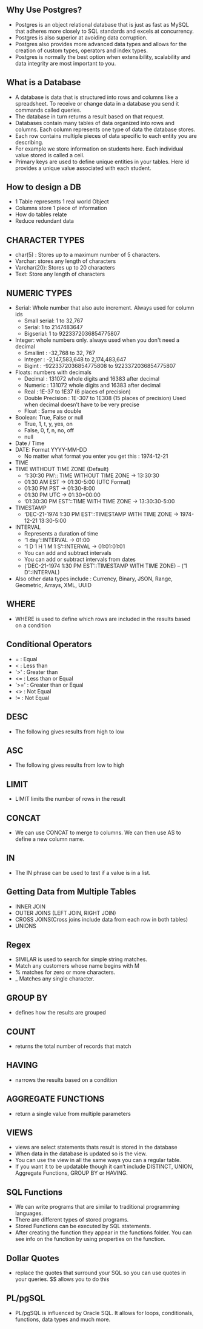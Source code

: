## Why Use Postgres?
- Postgres is an object relational database that is just as fast as MySQL that adheres more closely to SQL standards and excels at concurrency.
- Postgres is also superior at avoiding data corruption.
- Postgres also provides more advanced data types and allows for the creation of custom types, operators and index types. 
- Postgres is normally the best option when extensibility, scalability and data integrity are most important to you. 
## What is a Database
- A database is data that is structured into rows and columns like a spreadsheet. To receive or change data in a database you send it commands called queries. 
- The database in turn returns a result based on that request.
- Databases contain many tables of data organized into rows and columns. Each column represents one type of data the database stores. 
- Each row contains multiple pieces of data specific to each entity you are describing.
-  For example we store information on students here. Each individual value stored is called a cell. 
- Primary keys are used to define unique entities in your tables. Here id provides a unique value associated with each student.
## How to design a DB
- 1 Table represents 1 real world Object
- Columns store 1 piece of information
- How do tables relate
- Reduce redundant data
## CHARACTER TYPES
- char(5) : Stores up to a maximum number of 5 characters.
- Varchar: stores any length of characters
- Varchar(20): Stores up to 20 characters
- Text: Store any length of characters
## NUMERIC TYPES
- Serial: Whole number that also auto increment. Always used for column ids
    - Small serial: 1 to 32,767
    - Serial: 1 to 2147483647
    - Bigserial: 1 to 9223372036854775807
- Integer: whole numbers only. always used when you don't need a decimal
    - Smallint : -32,768 to 32, 767
    - Integer : -2,147,583,648 to 2,174,483,647
    - Bigint : -9223372036854775808 to 9223372036854775807
- Floats: numbers with decimals
    - Decimal : 131072 whole digits and 16383 after decimal
    - Numeric : 131072 whole digits and 16383 after decimal
    - Real : 1E-37 to 1E37 (6 places of precision)
    - Double Precision : 1E-307 to 1E308 (15 places of precision) Used when decimal doesn’t have to be very precise
    - Float : Same as double
- Boolean: True, False or null
    - True, 1, t, y, yes, on
    - False, 0, f, n, no, off
    - null
- Date / Time 
- DATE: Format YYYY-MM-DD
    - No matter what format you enter you get this : 1974-12-21
- TIME
- TIME WITHOUT TIME ZONE (Default)
    - ‘1:30:30 PM’:: TIME WITHOUT TIME ZONE -> 13:30:30
    - 01:30 AM EST -> 01:30-5:00 (UTC Format)
    - 01:30 PM PST -> 01:30-8:00
    - 01:30 PM UTC -> 01:30+00:00
    - ’01:30:30 PM EST’::TIME WITH TIME ZONE -> 13:30:30-5:00
- TIMESTAMP
    - ‘DEC-21-1974 1:30 PM EST’::TIMESTAMP WITH TIME ZONE -> 1974-12-21 13:30-5:00
- INTERVAL
    - Represents a duration of time
    - ‘1 day’::INTERVAL -> 01:00
    - ‘1 D 1 H 1 M 1 S’::INTERVAL -> 01:01:01:01
    - You can add and subtract intervals
    - You can add or subtract intervals from dates
    - (‘DEC-21-1974 1:30 PM EST’::TIMESTAMP WITH TIME ZONE) – (‘1 D’::INTERVAL)
- Also other data types include : Currency, Binary, JSON, Range, Geometric, Arrays, XML, UUID
## WHERE
- WHERE is used to define which rows are included in the results based on a condition
## Conditional Operators
- = : Equal
- < : Less than
- '>' : Greater than
- <= : Less than or Equal
- '>=' : Greater than or Equal
- <> : Not Equal
- != : Not Equal
## DESC 
- The following gives results from high to low
## ASC
- The following gives results from low to high
## LIMIT
- LIMIT limits the number of rows in the result
## CONCAT
- We can use CONCAT to merge to columns. We can then use AS to define a new column name.
## IN 
- The IN phrase can be used to test if a value is in a list. 
## Getting Data from Multiple Tables
- INNER JOIN
- OUTER JOINS (LEFT JOIN, RIGHT JOIN)
- CROSS JOINS(Cross joins include data from each row in both tables)
- UNIONS
## Regex
- SIMILAR is used to search for simple string matches.
- Match any customers whose name begins with M
- % matches for zero or more characters.
- _ Matches any single character.
## GROUP BY
- defines how the results are grouped
## COUNT
- returns the total number of records that match
## HAVING
- narrows the results based on a condition
## AGGREGATE FUNCTIONS
- return a single value from multiple parameters
## VIEWS
- views are select statements thats result is stored in the database
- When data in the database is updated so is the view.
- You can use the view in all the same ways you can a regular table.
- If you want it to be updatable though it can’t include DISTINCT, UNION, Aggregate Functions, GROUP BY or HAVING.
##  SQL Functions
- We can write programs that are similar to traditional programming languages. 
- There are different types of stored programs. 
- Stored Functions can be executed by SQL statements. 
- After creating the function they appear in the functions folder. You can see info on the function by using properties on the function.
## Dollar Quotes
- replace the quotes that surround your SQL so you can use quotes in your queries. $$ allows you to do this
## PL/pgSQL
- PL/pgSQL is influenced by Oracle SQL. It allows for loops, conditionals, functions, data types and much more.